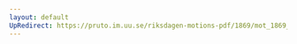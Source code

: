 ```yaml
---
layout: default
UpRedirect: https://pruto.im.uu.se/riksdagen-motions-pdf/1869/mot_1869__ak__265.pdf
---
```

